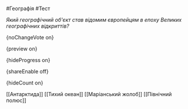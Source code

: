 #Географія #Тест

*Який географічний об'єкт став відомим європейцям в епоху Великих географічних відкриттів?*

{noChangeVote on}

{preview on}

{hideProgress on}

{shareEnable off}

{hideCount on}

[[Антарктида]]
[[Тихий океан]]
[[Маріанський жолоб]]
[[Північний полюс]]
